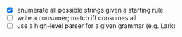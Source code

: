 - [x] enumerate all possible strings given a starting rule
- [ ] write a consumer; match iff consumes all
- [ ] use a high-level parser for a given grammar (e.g. Lark)
